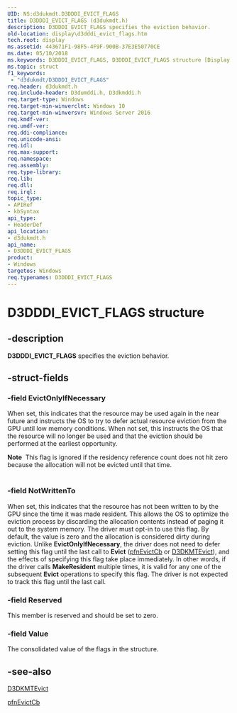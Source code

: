 ```yaml
---
UID: NS:d3dukmdt.D3DDDI_EVICT_FLAGS
title: D3DDDI_EVICT_FLAGS (d3dukmdt.h)
description: D3DDDI_EVICT_FLAGS specifies the eviction behavior.
old-location: display\d3dddi_evict_flags.htm
tech.root: display
ms.assetid: 443671F1-98F5-4F9F-900B-37E3E50770CE
ms.date: 05/10/2018
ms.keywords: D3DDDI_EVICT_FLAGS, D3DDDI_EVICT_FLAGS structure [Display Devices], d3dukmdt/D3DDDI_EVICT_FLAGS, display.d3dddi_evict_flags
ms.topic: struct
f1_keywords:
 - "d3dukmdt/D3DDDI_EVICT_FLAGS"
req.header: d3dukmdt.h
req.include-header: D3dumddi.h, D3dkmddi.h
req.target-type: Windows
req.target-min-winverclnt: Windows 10
req.target-min-winversvr: Windows Server 2016
req.kmdf-ver: 
req.umdf-ver: 
req.ddi-compliance: 
req.unicode-ansi: 
req.idl: 
req.max-support: 
req.namespace: 
req.assembly: 
req.type-library: 
req.lib: 
req.dll: 
req.irql: 
topic_type:
- APIRef
- kbSyntax
api_type:
- HeaderDef
api_location:
- d3dukmdt.h
api_name:
- D3DDDI_EVICT_FLAGS
product:
- Windows
targetos: Windows
req.typenames: D3DDDI_EVICT_FLAGS
---
```


# D3DDDI_EVICT_FLAGS structure


## -description


<b>D3DDDI_EVICT_FLAGS</b> specifies the eviction behavior.


## -struct-fields




### -field EvictOnlyIfNecessary

When set, this indicates that the resource may be used again in the near future and instructs the OS to try to defer actual resource eviction from the GPU until low memory conditions. When not set, this instructs the OS that the resource will no longer be used and that the eviction should be performed at the earliest opportunity. 

<div class="alert"><b>Note</b>  This flag is ignored if the residency reference count does not hit zero because the allocation will not be evicted until that time.</div>
<div> </div>

### -field NotWrittenTo

When set, this indicates that the resource has not been written to by the GPU since the time it was made resident. This allows the OS to optimize the eviction process by discarding the allocation contents instead of paging it out to the system memory. The driver must opt-in to use this flag. By default, the value is zero and the allocation is considered dirty during eviction. Unlike <b>EvictOnlyIfNecessary</b>, the driver does not need to defer setting this flag until the last call to <b>Evict</b> (<a href="https://docs.microsoft.com/windows-hardware/drivers/ddi/content/d3dumddi/nc-d3dumddi-pfnd3dddi_evictcb">pfnEvictCb</a> or <a href="https://docs.microsoft.com/windows-hardware/drivers/ddi/content/d3dkmthk/nf-d3dkmthk-d3dkmtevict">D3DKMTEvict</a>), and the effects of specifying this flag take place immediately. In other words, if the driver calls <b>MakeResident</b> multiple times, it is valid for any one of the subsequent <b>Evict</b> operations to specify this flag. The driver is not expected to track this flag until the last call.


### -field Reserved

This member is reserved and should be set to zero.


### -field Value

The consolidated value of the flags in the structure.


## -see-also




<a href="https://docs.microsoft.com/windows-hardware/drivers/ddi/content/d3dkmthk/nf-d3dkmthk-d3dkmtevict">D3DKMTEvict</a>



<a href="https://docs.microsoft.com/windows-hardware/drivers/ddi/content/d3dumddi/nc-d3dumddi-pfnd3dddi_evictcb">pfnEvictCb</a>
 

 

